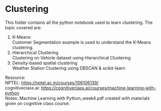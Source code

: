 # Clustering
This folder contains all the python notebook used to learn clustering. The topic covered are: 
1. K-Means:</br>
  Customer Segmentation example is used to understand the K-Means clustering.
2. Hierarchical Clustering</br>
  Clustering on Vehicle dataset using Hierarchical Clustering
3. Density-based spatial clustering</br>
  Weather Station Clustering using DBSCAN & scikit-learn



Resource:</br>
NPTEL: https://nptel.ac.in/courses/106106139/ </br>
cognitiveclass.ai: https://cognitiveclass.ai/courses/machine-learning-with-python </br>
Notes: Machine Learning with Python_week4.pdf created with materials given on cognitive class course.
